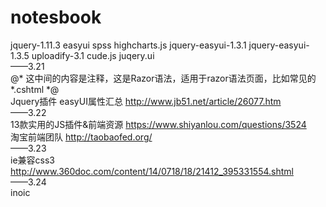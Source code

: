 # notesbook
<!--hello world-->
  jquery-1.11.3
  easyui
  spss
  highcharts.js
  jquery-easyui-1.3.1
  jquery-easyui-1.3.5
  uploadify-3.1
  cude.js
  juqery.ui
  <br>
  ——3.21
  <br>
  @*  这中间的内容是注释，这是Razor语法，适用于razor语法页面，比如常见的*.cshtml  *@
  <br>
  Jquery插件 easyUI属性汇总 http://www.jb51.net/article/26077.htm
  <br>
  ——3.22
  <br>
  13款实用的JS插件&前端资源 https://www.shiyanlou.com/questions/3524
  <br>
  淘宝前端团队 http://taobaofed.org/
  <br>
  ——3.23
  <br>
  ie兼容css3 http://www.360doc.com/content/14/0718/18/21412_395331554.shtml
  <br>
  ——3.24
  <br>
  inoic

